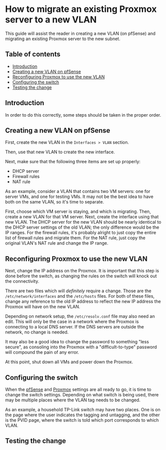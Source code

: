 # How to migrate an existing Proxmox server to a new VLAN

This guide will assist the reader in creating a new VLAN (on pfSense) and migrating an existing Proxmox server to the new subnet.

## Table of contents

- [Introduction](#introduction)
- [Creating a new VLAN on pfSense](#creating-a-new-vlan-on-pfsense)
- [Reconfiguring Proxmox to use the new VLAN](#reconfiguring-proxmox-to-use-the-new-vlan)
- [Configuring the switch](#configuring-the-switch)
- [Testing the change](#testing-the-change)

## Introduction

In order to do this correctly, some steps should be taken in the proper order.

## Creating a new VLAN on pfSense

First, create the new VLAN in the `Interfaces > VLAN` section.

Then, use that new VLAN to create the new interface.

Next, make sure that the following three items are set up properly:

- DHCP server
- Firewall rules
- NAT rule

As an example, consider a VLAN that contains two VM servers: one for server VMs, and one for testing VMs. It may not be the best idea to have both on the same VLAN, so it's time to separate.

First, choose which VM server is staying, and which is migrating. Then, create a new VLAN for that VM server. Next, create the interface using that new VLAN. The DHCP server for the new VLAN should be nearly identical to the DHCP server settings of the old VLAN; the only difference would be the IP ranges. For the firewall rules, it's probably alright to just copy the entire list of firewall rules and migrate them. For the NAT rule, just copy the original VLAN's NAT rule and change the IP range.

## Reconfiguring Proxmox to use the new VLAN

Next, change the IP address on the Proxmox. It is important that this step is done before the switch, as changing the rules on the switch will knock out the connectivity.

There are two files which will *definitely* require a change. Those are the `/etc/network/interfaces` and the `/etc/hosts` files. For both of these files, change any reference to the old IP address to reflect the new IP address the Proxmox will have on the new VLAN.

Depending on network setup, the `/etc/resolv.conf` file may also need an edit. This will only be the case in a network where the Proxmox is connecting to a local DNS server. If the DNS servers are outside the network, no change is needed.

It may also be a good idea to change the password to something "less secure", as consoling into the Proxmox with a "difficult-to-type" password will compound the pain of any error.

At this point, shut down all VMs and power down the Proxmox.

## Configuring the switch

When the [pfSense](#pfsense) and [Proxmox](#proxmox) settings are all ready to go, it is time to change the switch settings. Depending on what switch is being used, there may be multiple places where the VLAN tag needs to be changed.

As an example, a household TP-Link switch may have two places. One is on the page where the user indicates the tagging and untagging, and the other is the PVID page, where the switch is told which port corresponds to which VLAN.

## Testing the change
